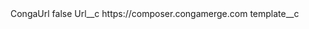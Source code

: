 <?xml version="1.0" encoding="UTF-8"?>
<CustomMetadata xmlns="http://soap.sforce.com/2006/04/metadata" xmlns:xsi="http://www.w3.org/2001/XMLSchema-instance" xmlns:xsd="http://www.w3.org/2001/XMLSchema">
    <label>CongaUrl</label>
    <protected>false</protected>
    <values>
        <field>Url__c</field>
        <value xsi:type="xsd:string">https://composer.congamerge.com</value>
    </values>
    <values>
        <field>template__c</field>
        <value xsi:nil="true"/>
    </values>
</CustomMetadata>
